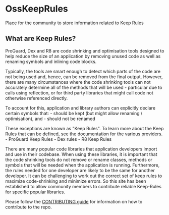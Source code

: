 # OssKeepRules
Place for the community to store information related to Keep Rules

## What are Keep Rules?
ProGuard, Dex and R8 are code shrinking and optimisation tools designed to help reduce the size of an application by removing unused code as well as renaming symbols and inlining code blocks.

Typically, the tools are smart enough to detect which parts of the code are not being used and, hence, can be removed from the final output. However, there are many circumstances where the code shrinking tools can not accurately determine all of the methods that will be used - particular due to calls using reflection, or for third party libraries that might call code not otherwise referenced directly.

To account for this, application and library authors can explicitly declare certain symbols that:
	- should be kept (but might allow renaming / optimisation), and
	- should not be renamed

These exceptions are known as "Keep Rules".
To learn more about the Keep Rules that can be defined, see the documentation for the various providers.
	- ProGuard Keep Rules
	- Dex rules
	- R8 Keep Rules

There are many popular code libraries that application developers import and use in their codebase. When using these libraries, it is important that the code shrinking tools do not remove or rename classes, methods or symbols that will be needed when the application is running. Furthermore, the rules needed for one developer are likely to be the same for another developer. It can be challenging to work out the correct set of keep rules to maximize code-shrinking and minimize errors. So this site has been established to allow community members to contribute reliable Keep-Rules for specific popular libraries.

Please follow the [CONTRIBUTING guide](CONTRIBUTING.md) for information on how to contribute to the repo.